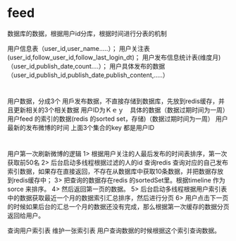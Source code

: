 # feed

数据库的数据，根据用户id分库，根据时间进行分表的机制

用户信息表（user_id,user_name.....）；
用户关注表(user_id,follow_user_id,follow_last_login_dt)；
用户发布信息统计表(维度月)（user_id,publish_date,count....）；
用户具体发布的数据（user_id,publish_id,publish_date,publish_content,.....）
#
用户数据，分成3个
用戶发布数据，不直接存储到数据库，先放到redis缓存，并且更新相关的3个相关数据
用户ID为Ｋｅｙ　具体的数据（数据过期时间为一周）
用户feed 的索引的数据(redis 的sorted set，存储)（数据过期时间为一周）
用户最新的发布微博的时间
上面3个集合的key 都是用户ID
#
用户第一次刷新微博的逻辑
1> 根据用户关注的人最后发布的时间表排序，第一次获取前50名
2> 后台启动多线程根据过滤的人的id 查询redis 查询对应的自己发布索引数据，如果存在直接返回，不存在从数据库中获取10条数据，并把数据存放到redis缓存中；
3> 把查询的数据存在redis 的sortedSet里。根据timeline 作为sorce 来排序。
4> 然后返回第一页的数据。
5> 后台启动多线程根据用户索引表中的数据获取最近一个月的数据索引汇总排序，然后进行分页
6> 用户点击下一页的时候如果后台的汇总一个月的数据还没有完成，那么根据第一次缓存的数据分页返回给用户。


查询用户索引表
维护一张索引表 
用户查询数据的时候根据这个索引查询数据。
